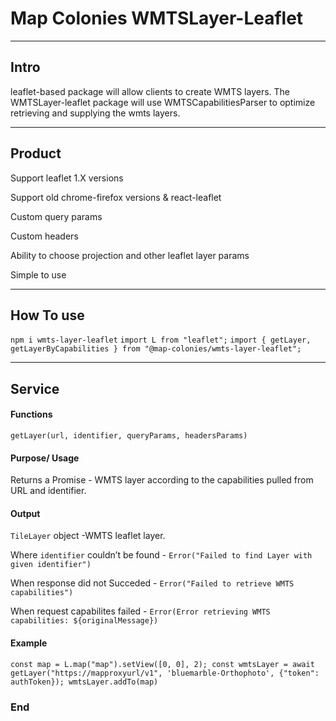 # Map Colonies WMTSLayer-Leaflet

----
Intro
-------------

leaflet-based package will allow clients to create WMTS layers.
The WMTSLayer-leaflet package will use WMTSCapabilitiesParser to optimize retrieving and supplying the wmts layers.

----
Product
-------------

Support leaflet 1.X versions

Support old chrome-firefox versions 
& react-leaflet

Custom query params

Custom headers

Ability to choose projection and other leaflet layer params

Simple to use

----
How To use
-------------
`npm i wmts-layer-leaflet`
`import L from "leaflet";`
`import { getLayer, getLayerByCapabilities } from "@map-colonies/wmts-layer-leaflet";`

----
Service
-------------
#### Functions
`getLayer(url, identifier, queryParams, headersParams)`

#### Purpose/ Usage

Returns a Promise - WMTS layer according to the capabilities pulled from URL and identifier.

#### Output
`TileLayer` object -WMTS leaflet layer.

Where `identifier` couldn’t be found - `Error("Failed to find Layer with given identifier")`

When response did not Succeded - `Error("Failed to retrieve WMTS capabilities")`

When request capabilites failed - `Error(Error retrieving WMTS capabilities: ${originalMessage})`


#### Example

`const map = L.map("map").setView([0, 0], 2);
const wmtsLayer = await getLayer("https://mapproxyurl/v1", 'bluemarble-Orthophoto', {"token": authToken});
wmtsLayer.addTo(map)`

### End
